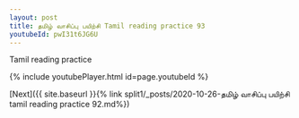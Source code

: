 ```yaml
---
layout: post
title: தமிழ் வாசிப்பு பயிற்சி Tamil reading practice 93
youtubeId: pwI31t6JG6U
---
```

 
 
Tamil reading practice
 
 
 
 
 


{% include youtubePlayer.html id=page.youtubeId %}
 
[Next]({{ site.baseurl }}{% link  split1/_posts/2020-10-26-தமிழ் வாசிப்பு பயிற்சி tamil reading practice 92.md%})
 
